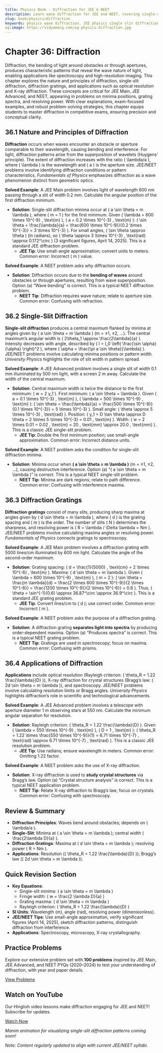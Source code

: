 ```yaml
---
title: Physics Book - Diffraction for JEE & NEET
description: Learn wave diffraction for JEE and NEET, covering single-slit diffraction, diffraction gratings, and applications like resolution, with practice MCQs.
slug: book/physics/diffraction
keywords: physics wave diffraction, JEE physics single slit diffraction, NEET physics diffraction gratings, wave optics
og:image: https://vidyamarg.com/og-physics-diffraction.jpg
---
```


# Chapter 36: Diffraction

Diffraction, the bending of light around obstacles or through apertures, produces characteristic patterns that reveal the wave nature of light, enabling applications like spectroscopy and high-resolution imaging. This chapter explores the nature and principles of diffraction, single-slit diffraction, diffraction gratings, and applications such as optical resolution and X-ray diffraction. These concepts are critical for JEE Main, JEE Advanced, and NEET, appearing in problems on minima positions, grating spectra, and resolving power. With clear explanations, exam-focused examples, and robust problem-solving strategies, this chapter equips students to master diffraction in competitive exams, ensuring precision and conceptual clarity.

## 36.1 Nature and Principles of Diffraction

**Diffraction** occurs when waves encounter an obstacle or aperture comparable to their wavelength, causing bending and interference. For light, diffraction patterns arise from the superposition of wavelets (Huygens’ principle). The extent of diffraction increases with the ratio \( \lambda/a \), where \( \lambda \) is the wavelength and \( a \) is the aperture size. JEE/NEET problems involve identifying diffraction conditions or pattern characteristics. *Fundamentals of Physics* emphasizes diffraction as a wave phenomenon distinct from geometric optics.

**Solved Example**: A JEE Main problem involves light of wavelength 600 nm passing through a slit of width 0.2 mm. Calculate the angular position of the first diffraction minimum.
- **Solution**: Single-slit diffraction minima occur at \( a \sin \theta = m \lambda \), where \( m = 1 \) for the first minimum. Given \( \lambda = 600 \times 10^{-9} \, \text{m} \), \( a = 0.2 \times 10^{-3} \, \text{m} \): \( \sin \theta = \frac{\lambda}{a} = \frac{600 \times 10^{-9}}{0.2 \times 10^{-3}} = 3 \times 10^{-3} \). For small angles, \( \sin \theta \approx \theta \) (in radians), so \( \theta \approx 3 \times 10^{-3} \, \text{rad} \approx 0.172^\circ \) (3 significant figures, April 14, 2025). This is a standard JEE diffraction problem.
  - **JEE Tip**: Use small-angle approximation; convert units to meters. Common error: Incorrect \( m \) value.

**Solved Example**: A NEET problem asks why diffraction occurs.
- **Solution**: Diffraction occurs due to the **bending of waves** around obstacles or through apertures, resulting from wave superposition. Option (a) “Wave bending” is correct. This is a typical NEET diffraction problem.
  - **NEET Tip**: Diffraction requires wave nature; relate to aperture size. Common error: Confusing with refraction.

## 36.2 Single-Slit Diffraction

**Single-slit diffraction** produces a central maximum flanked by minima at angles given by \( a \sin \theta = m \lambda \) (m = ±1, ±2, ...). The central maximum’s angular width is \( 2\theta_1 \approx \frac{2\lambda}{a} \). Intensity decreases with angle, described by \( I = I_0 \left( \frac{\sin \alpha}{\alpha} \right)^2 \), where \( \alpha = \frac{\pi a \sin \theta}{\lambda} \). JEE/NEET problems involve calculating minima positions or pattern width. *University Physics* highlights the role of slit width in pattern spread.

**Solved Example**: A JEE Advanced problem involves a single slit of width 0.1 mm illuminated by 500 nm light, with a screen 2 m away. Calculate the width of the central maximum.
- **Solution**: Central maximum width is twice the distance to the first minimum: \( w = 2 y_1 \). First minimum: \( a \sin \theta = \lambda \). Given \( a = 0.1 \times 10^{-3} \, \text{m} \), \( \lambda = 500 \times 10^{-9} \, \text{m} \): \( \sin \theta = \frac{\lambda}{a} = \frac{500 \times 10^{-9}}{0.1 \times 10^{-3}} = 5 \times 10^{-3} \). Small angle: \( \theta \approx 5 \times 10^{-3} \, \text{rad} \). Position: \( y_1 = D \tan \theta \approx D \theta = 2 \times 5 \times 10^{-3} = 0.01 \, \text{m} \). Width: \( w = 2 \times 0.01 = 0.02 \, \text{m} = 20 \, \text{mm} \approx 20.0 \, \text{mm} \). This is a classic JEE single-slit problem.
  - **JEE Tip**: Double the first minimum position; use small-angle approximation. Common error: Incorrect distance units.

**Solved Example**: A NEET problem asks the condition for single-slit diffraction minima.
- **Solution**: Minima occur when **\( a \sin \theta = m \lambda \)** (m = ±1, ±2, ...), causing destructive interference. Option (a) “\( a \sin \theta = m \lambda \)” is correct. This is a typical NEET single-slit problem.
  - **NEET Tip**: Minima are dark regions; relate to path difference. Common error: Confusing with interference maxima.

## 36.3 Diffraction Gratings

**Diffraction gratings** consist of many slits, producing sharp maxima at angles given by \( d \sin \theta = m \lambda \), where \( d \) is the grating spacing and \( m \) is the order. The number of slits \( N \) determines the sharpness, and resolving power is \( R = \lambda / \Delta \lambda = Nm \). JEE/NEET problems involve calculating maxima angles or resolving power. *Fundamentals of Physics* connects gratings to spectroscopy.

**Solved Example**: A JEE Main problem involves a diffraction grating with 5000 lines/cm illuminated by 600 nm light. Calculate the angle of the second-order maximum.
- **Solution**: Grating spacing: \( d = \frac{1}{5000} \, \text{cm} = 2 \times 10^{-6} \, \text{m} \). Maxima: \( d \sin \theta = m \lambda \). Given \( \lambda = 600 \times 10^{-9} \, \text{m} \), \( m = 2 \): \( \sin \theta = \frac{m \lambda}{d} = \frac{2 \times 600 \times 10^{-9}}{2 \times 10^{-6}} = \frac{1200 \times 10^{-9}}{2 \times 10^{-6}} = 0.6 \). Thus, \( \theta = \sin^{-1}(0.6) \approx 36.87^\circ \approx 36.9^\circ \). This is a standard JEE grating problem.
  - **JEE Tip**: Convert lines/cm to \( d \); use correct order. Common error: Incorrect \( m \).

**Solved Example**: A NEET problem asks the purpose of a diffraction grating.
- **Solution**: A diffraction grating **separates light into spectra** by producing order-dependent maxima. Option (a) “Produces spectra” is correct. This is a typical NEET grating problem.
  - **NEET Tip**: Gratings are used in spectroscopy; focus on maxima. Common error: Confusing with prisms.

## 36.4 Applications of Diffraction

**Applications** include optical resolution (Rayleigh criterion: \( \theta_R = 1.22 \frac{\lambda}{D} \)), X-ray diffraction for crystal structures (Bragg’s law: \( 2d \sin \theta = m \lambda \)), and spectroscopy. JEE/NEET problems involve calculating resolution limits or Bragg angles. *University Physics* highlights diffraction’s role in scientific and technological advancements.

**Solved Example**: A JEE Advanced problem involves a telescope with aperture diameter 1 m observing stars at 550 nm. Calculate the minimum angular separation for resolution.
- **Solution**: Rayleigh criterion: \( \theta_R = 1.22 \frac{\lambda}{D} \). Given \( \lambda = 550 \times 10^{-9} \, \text{m} \), \( D = 1 \, \text{m} \): \( \theta_R = 1.22 \times \frac{550 \times 10^{-9}}{1} = 6.71 \times 10^{-7} \, \text{rad} \approx 6.71 \times 10^{-7} \, \text{rad} \). This is a classic JEE resolution problem.
  - **JEE Tip**: Use radians; ensure wavelength in meters. Common error: Omitting 1.22 factor.

**Solved Example**: A NEET problem asks the use of X-ray diffraction.
- **Solution**: X-ray diffraction is used to **study crystal structures** via Bragg’s law. Option (a) “Crystal structure analysis” is correct. This is a typical NEET application problem.
  - **NEET Tip**: Relate X-ray diffraction to Bragg’s law; focus on crystals. Common error: Confusing with spectroscopy.

## Review & Summary
- **Diffraction Principles**: Waves bend around obstacles; depends on \( \lambda/a \).
- **Single-Slit**: Minima at \( a \sin \theta = m \lambda \); central width \( \frac{2\lambda D}{a} \).
- **Diffraction Gratings**: Maxima at \( d \sin \theta = m \lambda \); resolving power \( R = Nm \).
- **Applications**: Resolution (\( \theta_R = 1.22 \frac{\lambda}{D} \)); Bragg’s law (\( 2d \sin \theta = m \lambda \)).

## Quick Revision Section
- **Key Equations**:
  - Single-slit minima: \( a \sin \theta = m \lambda \)
  - Fringe width: \( w = \frac{2 \lambda D}{a} \)
  - Grating maxima: \( d \sin \theta = m \lambda \)
  - Rayleigh criterion: \( \theta_R = 1.22 \frac{\lambda}{D} \)
- **SI Units**: Wavelength (m), angle (rad), resolving power (dimensionless).
- **JEE/NEET Tips**: Use small-angle approximation, verify significant figures (April 14, 2025), sketch diffraction patterns, distinguish diffraction from interference.
- **Applications**: Spectroscopy, microscopy, X-ray crystallography.

## Practice Problems
Explore our extensive problem set with **100 problems** inspired by JEE Main, JEE Advanced, and NEET PYQs (2020–2024) to test your understanding of diffraction, with year and paper details.

[View Problems](./problems.md)

<!-- [View Solutions](/books/physics/diffraction/solutions) -->

## Watch on YouTube
Our Hinglish video lessons make diffraction engaging for JEE and NEET! Subscribe for updates.

[Watch Now](https://www.youtube.com/@VidyaMargbyRaviShankar-w9u) <!-- Update with specific video link when available -->

*Manim animation for visualizing single-slit diffraction patterns coming soon!*

*Note: Content regularly updated to align with current JEE/NEET syllabi.*
